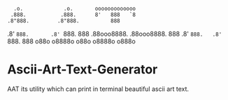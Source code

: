       .o.             .o.       ooooooooooooo
     .888.           .888.      8'   888   `8
    .8"888.         .8"888.          888
   .8' `888.       .8' `888.         888
  .88ooo8888.     .88ooo8888.        888
 .8'     `888.   .8'     `888.       888
o88o     o8888o o88o     o8888o     o888o

# Ascii-Art-Text-Generator
AAT its utility which can print in terminal beautiful ascii art text.

# 